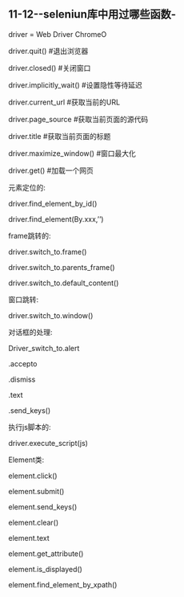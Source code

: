 ## 11-12--seleniun库中用过哪些函数-

driver = Web Driver ChromeO

driver.quit()          #退出浏览器

driver.closed()         #关闭窗口

driver.implicitly_wait()    #设置隐性等待延迟

driver.current_url       #获取当前的URL

driver.page_source       #获取当前页面的源代码

driver.title          #获取当前页面的标题

driver.maximize_window()    #窗口最大化

driver.get()          #加载一个网页

元素定位的:

driver.find_element_by_id()

driver.find_element(By.xxx,’’)

frame跳转的:

driver.switch_to.frame()

driver.switch_to.parents_frame()

driver.switch_to.default_content()

窗口跳转:

driver.switch_to.window()

对话框的处理:

Driver_switch_to.alert

.accepto

.dismiss

.text

.send_keys()

执行js脚本的:

driver.execute_script(js)

Element类:

element.click()

element.submit()

element.send_keys()

element.clear()

element.text

element.get_attribute()

element.is_displayed()

element.find_element_by_xpath()
